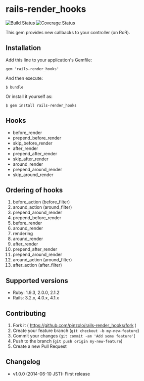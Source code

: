 # rails-render_hooks

[![Build Status](https://secure.travis-ci.org/pinzolo/rails-render_hooks.png)](http://travis-ci.org/pinzolo/rails-render_hooks)
[![Coverage Status](https://coveralls.io/repos/pinzolo/rails-render_hooks/badge.png)](https://coveralls.io/r/pinzolo/rails-render_hooks)

This gem provides new callbacks to your controller (on RoR).

## Installation

Add this line to your application's Gemfile:

    gem 'rails-render_hooks'

And then execute:

    $ bundle

Or install it yourself as:

    $ gem install rails-render_hooks

## Hooks

* before_render
* prepend_before_render
* skip_before_render
* after_render
* prepend_after_render
* skip_after_render
* around_render
* prepend_around_render
* skip_around_render

## Ordering of hooks

1. before_action (before_filter)
1. around_action (around_filter)
1. prepend_around_render
1. prepend_before_render
1. before_render
1. around_render
1. rendering
1. around_render
1. after_render
1. prepend_after_render
1. prepend_around_render
1. around_action (around_filter)
1. after_action (after_filter)

## Supported versions

* Ruby: 1.9.3, 2.0.0, 2.1.2
* Rails: 3.2.x, 4.0.x, 4.1.x

## Contributing

1. Fork it ( https://github.com/pinzolo/rails-render_hooks/fork )
2. Create your feature branch (`git checkout -b my-new-feature`)
3. Commit your changes (`git commit -am 'Add some feature'`)
4. Push to the branch (`git push origin my-new-feature`)
5. Create a new Pull Request

## Changelog

* v1.0.0 (2014-06-10 JST): First release
